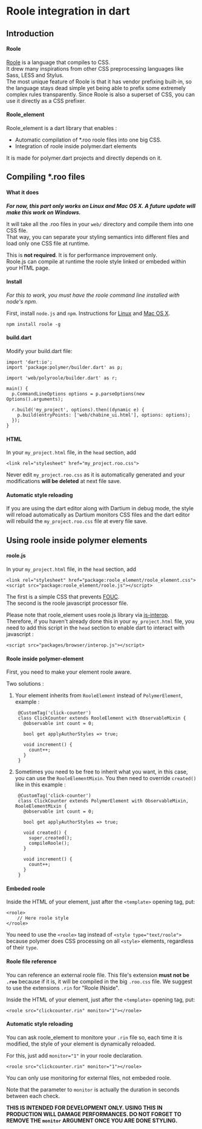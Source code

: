 # Roole integration in dart

## Introduction

#### Roole

[Roole](http://roole.org) is a language that compiles to CSS.  
It drew many inspirations from other CSS preprocessing languages like Sass, LESS and Stylus.  
The most unique feature of Roole is that it has vendor prefixing built-in, so the language stays dead simple yet being able to prefix some extremely complex rules transparently. Since Roole is also a superset of CSS, you can use it directly as a CSS prefixer.

#### Roole_element

Roole_element is a dart library that enables :

 * Automatic compilation of *.roo roole files into one big CSS.
 * Integration of roole inside polymer.dart elements

It is made for polymer.dart projects and directly depends on it.


## Compiling *.roo files

#### What it does

***For now, this part only works on Linux and Mac OS X. A future update will make this work on Windows.***

It will take all the .roo files in your `web/` directory and compile them into one CSS file.  
That way, you can separate your styling semantics into different files and load only one CSS file at runtime.

This is **not required**. It is for performance improvement only.  
Roole.js can compile at runtime the roole style linked or embeded within your HTML page.

#### Install

*For this to work, you must have the roole command line installed with node's npm.*

First, install `node.js` and `npm`. Instructions for [Linux](https://github.com/joyent/node/wiki/Installing-Node.js-via-package-manager) and [Mac OS X](https://github.com/joyent/node/wiki/Installing-Node.js-via-package-manager#osx).

	npm install roole -g

#### build.dart

Modify your build.dart file:

	import 'dart:io';
	import 'package:polymer/builder.dart' as p;
	
	import 'web/polyroole/builder.dart' as r;
	
	main() {
	  p.CommandLineOptions options = p.parseOptions(new Options().arguments);
	  
	  r.build('my_project', options).then((dynamic e) {
	    p.build(entryPoints: ['web/chabine_ui.html'], options: options);
	  });
	}

#### HTML

In your `my_project.html` file, in the `head` section, add

	<link rel="stylesheet" href="my_project.roo.css">

Never edit `my_project.roo.css` as it is automatically generated and your modifications **will be deleted** at next file save.

#### Automatic style reloading

If you are using the dart editor along with Dartium in debug mode, the style will reload automatically as Dartium monitors CSS files and the dart editor will rebuild the `my_project.roo.css` file at every file save.


## Using roole inside polymer elements

#### roole.js

In your `my_project.html` file, in the `head` section, add

	<link rel="stylesheet" href="package:roole_element/roole_element.css">
	<script src="package:roole_element/roole.js"></script>

The first is a simple CSS that prevents [FOUC](http://wikipedia.org/wiki/FOUC).  
The second is the roole javascript processor file.

Please note that roole_element uses roole.js library via [js-interop](https://www.dartlang.org/articles/js-dart-interop/).  
Therefore, if you haven't already done this in your `my_project.html` file, you need to add this script in the `head` section to enable dart to interact with javascript :

	<script src="packages/browser/interop.js"></script>

#### Roole inside polymer-element

First, you need to make your element roole aware.

Two solutions :

1. Your element inherits from `RooleElement` instead of `PolymerElement`, example :

		@CustomTag('click-counter')
		class ClickCounter extends RooleElement with ObservableMixin {
		  @observable int count = 0;
		
		  bool get applyAuthorStyles => true;
		  
		  void increment() {
		    count++;
		  }
		}

2. Sometimes you need to be free to inherit what you want, in this case, you can use the `RooleElementMixin`. You then need to override `created()` like in this example :

		@CustomTag('click-counter')
		class ClickCounter extends PolymerElement with ObservableMixin, RooleElementMixin {
		  @observable int count = 0;
		
		  bool get applyAuthorStyles => true;
		  
		  void created() {
		    super.created();
		    compileRoole();
		  }
		  
		  void increment() {
		    count++;
		  }
		}

#### Embeded roole

Inside the HTML of your element, just after the `<template>` opening tag, put:

	<roole>
		// Here roole style
	</roole>

You need to use the `<roole>` tag instead of `<style type="text/roole">` because polymer does CSS processing on all `<style>` elements, regardless of their `type`.

#### Roole file reference

You can reference an external roole file.
This file's extension **must not be `.roo`** because if it is, it will be compiled in the big `.roo.css` file. We suggest to use the extensions `.rin` for "Roole INside".

Inside the HTML of your element, just after the `<template>` opening tag, put:

	<roole src="clickcounter.rin" monitor="1"></roole>

#### Automatic style reloading

You can ask roole_element to monitore your `.rin` file so, each time it is modified, the style of your element is dynamically reloaded.

For this, just add `monitor="1"` in your roole declaration.

	<roole src="clickcounter.rin" monitor="1"></roole>

You can only use monitoring for external files, not embeded roole.

Note that the parameter to `monitor` is actually the duration in seconds between each check.

**THIS IS INTENDED FOR DEVELOPMENT ONLY. USING THIS IN PRODUCTION WILL DAMAGE PERFORMANCES. DO NOT FORGET TO REMOVE THE `monitor` ARGUMENT ONCE YOU ARE DONE STYLING.**


